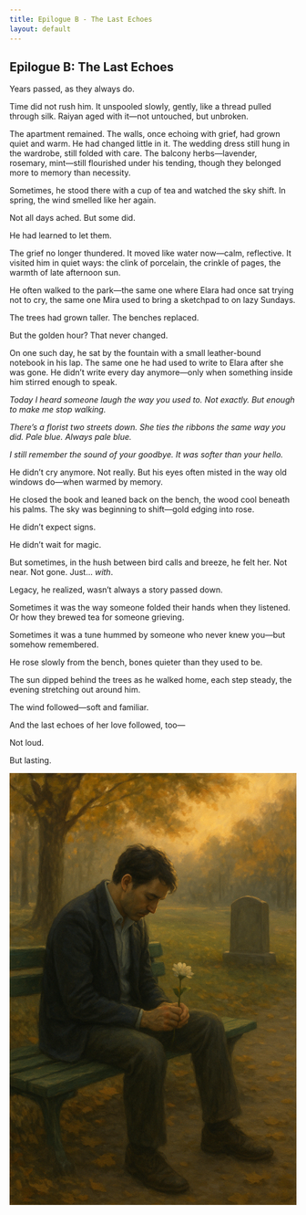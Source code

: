 ```yaml
---
title: Epilogue B - The Last Echoes
layout: default
---
```

## Epilogue B: The Last Echoes

Years passed, as they always do.

Time did not rush him. It unspooled slowly, gently, like a thread pulled through silk. Raiyan aged with it—not untouched, but unbroken.

The apartment remained. The walls, once echoing with grief, had grown quiet and warm. He had changed little in it. The wedding dress still hung in the wardrobe, still folded with care. The balcony herbs—lavender, rosemary, mint—still flourished under his tending, though they belonged more to memory than necessity.

Sometimes, he stood there with a cup of tea and watched the sky shift. In spring, the wind smelled like her again.

Not all days ached. But some did.

He had learned to let them.

The grief no longer thundered. It moved like water now—calm, reflective. It visited him in quiet ways: the clink of porcelain, the crinkle of pages, the warmth of late afternoon sun.

He often walked to the park—the same one where Elara had once sat trying not to cry, the same one Mira used to bring a sketchpad to on lazy Sundays.

The trees had grown taller. The benches replaced.

But the golden hour? That never changed.

On one such day, he sat by the fountain with a small leather-bound notebook in his lap. The same one he had used to write to Elara after she was gone. He didn’t write every day anymore—only when something inside him stirred enough to speak.

*Today I heard someone laugh the way you used to. Not exactly. But enough to make me stop walking.*

*There’s a florist two streets down. She ties the ribbons the same way you did. Pale blue. Always pale blue.*

*I still remember the sound of your goodbye. It was softer than your hello.*

He didn’t cry anymore. Not really. But his eyes often misted in the way old windows do—when warmed by memory.

He closed the book and leaned back on the bench, the wood cool beneath his palms. The sky was beginning to shift—gold edging into rose.

He didn’t expect signs.

He didn’t wait for magic.

But sometimes, in the hush between bird calls and breeze, he felt her. Not near. Not gone. Just... *with*.

Legacy, he realized, wasn’t always a story passed down.

Sometimes it was the way someone folded their hands when they listened. Or how they brewed tea for someone grieving.

Sometimes it was a tune hummed by someone who never knew you—but somehow remembered.

He rose slowly from the bench, bones quieter than they used to be.

The sun dipped behind the trees as he walked home, each step steady, the evening stretching out around him.

The wind followed—soft and familiar.

And the last echoes of her love followed, too—

Not loud.

But lasting.

![Epilogue B](img/epilogue_b.png)